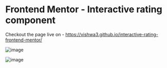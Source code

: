 # Frontend Mentor - Interactive rating component

Checkout the page live on - https://vishwa3.github.io/interactive-rating-frontend-mentor/

![image](https://github.com/vishwa3/interactive-rating-frontend-mentor/assets/51976976/9fd5ff45-d3d6-4dc0-85a0-00fa3c4c9023)

![image](https://github.com/vishwa3/interactive-rating-frontend-mentor/assets/51976976/54c4aae7-584c-4755-9b0f-ed082706d341)

